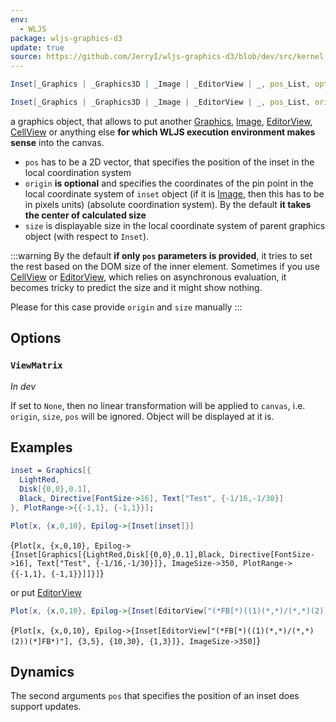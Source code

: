 ```yaml
---
env:
  - WLJS
package: wljs-graphics-d3
update: true
source: https://github.com/JerryI/wljs-graphics-d3/blob/dev/src/kernel.js
---
```

```mathematica
Inset[_Graphics | _Graphics3D | _Image | _EditorView | _, pos_List, opts___]
```

```mathematica
Inset[_Graphics | _Graphics3D | _Image | _EditorView | _, pos_List, origin_List, size_List, opts___]
```

a graphics object, that allows to put another [Graphics](frontend/Reference/Graphics/Graphics.md), [Image](frontend/Reference/Image/Image.md), [EditorView](frontend/Reference/GUI/EditorView.md), [CellView](frontend/Reference/GUI/CellView.md) or anything else __for which WLJS execution environment makes sense__ into the canvas. 
- `pos` has to be a 2D vector, that specifies the position of the inset in the local coordination system
- `origin` __is optional__ and specifies the coordinates of the pin point in the local coordinate system of `inset` object (if it is [Image](frontend/Reference/Image/Image.md), then this has to be in pixels units) (absolute coordination system). By the default __it takes the center of calculated size__
- `size` is displayable size in the local coordinate system of parent graphics object (with respect to `Inset`). 


:::warning
By the default __if only `pos` parameters is provided__, it tries to set the rest based on the DOM size of the inner element. Sometimes if you use [CellView](frontend/Reference/GUI/CellView.md) or [EditorView](frontend/Reference/GUI/EditorView.md), which relies on asynchronous evaluation, it becomes tricky to predict the size and it might show nothing. 

Please for this case provide `origin` and `size` manually
:::


## Options
### `ViewMatrix`
*In dev*

If set to `None`, then no linear transformation will be applied to `canvas`, i.e. `origin`, `size`, `pos` will be ignored. Object will be displayed at it is.


## Examples

```mathematica
inset = Graphics[{
  LightRed,
  Disk[{0,0},0.1],
  Black, Directive[FontSize->16], Text["Test", {-1/16,-1/30}]
}, PlotRange->{{-1,1}, {-1,1}}];

Plot[x, {x,0,10}, Epilog->{Inset[inset]}]
```

<Wl >{`Plot[x, {x,0,10}, Epilog->{Inset[Graphics[{LightRed,Disk[{0,0},0.1],Black, Directive[FontSize->16], Text["Test", {-1/16,-1/30}]}, ImageSize->350, PlotRange->{{-1,1}, {-1,1}}]]}]`}</Wl>

or put [EditorView](frontend/Reference/GUI/EditorView.md)

```mathematica @
Plot[x, {x,0,10}, Epilog->{Inset[EditorView["(*FB[*)((1)(*,*)/(*,*)(2))(*]FB*)"], {3,5}, {10,30}, {1,3}]}]
```

<Wl>{`Plot[x, {x,0,10}, Epilog->{Inset[EditorView["(*FB[*)((1)(*,*)/(*,*)(2))(*]FB*)"], {3,5}, {10,30}, {1,3}]}, ImageSize->350]`}</Wl>

## Dynamics
The second arguments `pos` that specifies the position of an inset does support updates.